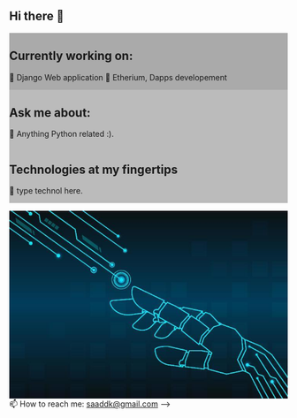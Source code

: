


</head>
<body>

<h2> Hi there 👋</h2>

<div class="row">
  <div class="column" style="background-color:#aaa;">
    <h2>Currently working on:</h2>
    <p>
      🔭  Django Web application
      🌱 Etherium, Dapps developement</p>
  </div>
  <div class="column" style="background-color:#bbb;">
    <h2>Ask me about:</h2>
    <p>💬 Anything Python related :).</p>
  </div>
  <div class="column" style="background-color:#bbb;">
    <h2>Technologies at my fingertips</h2>
    <p>💬 type technol here.</p>
  </div>
</div>
</body>
</html>


<a href="url"><img src="/robot-hand-connection-technology-vector.jpg" align="right"  ></a>






📫 How to reach me: saaddk@gmail.com
-->
